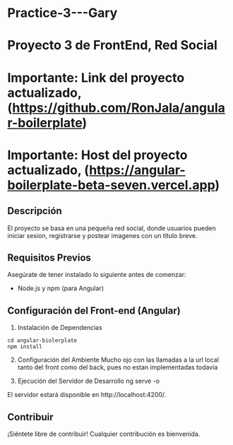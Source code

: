 # Practice-3---Gary

# Proyecto 3 de FrontEnd, Red Social

# Importante: Link del proyecto actualizado, (https://github.com/RonJala/angular-boilerplate)
# Importante: Host del proyecto actualizado, (https://angular-boilerplate-beta-seven.vercel.app)

## Descripción
El proyecto se basa en una pequeña red social, donde usuarios pueden iniciar sesion, registrarse y postear imagenes con un título breve.

## Requisitos Previos
Asegúrate de tener instalado lo siguiente antes de comenzar:

* Node.js y npm (para Angular)

## Configuración del Front-end (Angular)
1. Instalación de Dependencias
```
cd angular-biolerplate
npm install
```

2. Configuración del Ambiente
Mucho ojo con las llamadas a la url local tanto del front como del back, pues no estan implementadas todavia

3. Ejecución del Servidor de Desarrollo
ng serve -o

El servidor estará disponible en http://localhost:4200/.



## Contribuir
¡Siéntete libre de contribuir! Cualquier contribución es bienvenida.